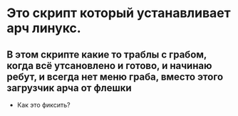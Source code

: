 # Это скрипт который устанавливает арч линукс.

## В этом скрипте какие то траблы с грабом, когда всё утсановлено и готово, и начинаю ребут, и всегда нет меню граба, вместо этого загрузчик арча от флешки
- Как это фиксить?
